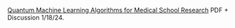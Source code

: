 [Quantum Machine Learning Algorithms for Medical School Research](https://www.chemicalqdevice.com/quantum-ml-algorithms-for-medical-school-research) PDF + Discussion 1/18/24.

